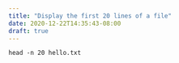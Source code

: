 ```yaml
---
title: "Display the first 20 lines of a file"
date: 2020-12-22T14:35:43-08:00
draft: true
---
```


```
head -n 20 hello.txt
```